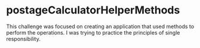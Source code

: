 # postageCalculatorHelperMethods
This challenge was focused on creating an application that used methods to perform the operations. I was trying to practice the principles of single responsibility.
